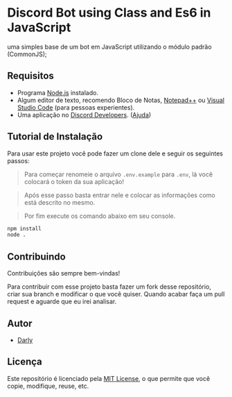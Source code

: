 # Discord Bot using Class and Es6 in JavaScript

uma simples base de um bot em JavaScript utilizando o módulo padrão (CommonJS);

## Requisitos

- Programa [Node.js](https://nodejs.org/) instalado.
- Algum editor de texto, recomendo Bloco de Notas, [Notepad++](https://notepad-plus-plus.org/downloads/v8.5.2/) ou [Visual Studio Code](https://code.visualstudio.com) (para pessoas experientes).
- Uma aplicação no [Discord Developers](https://discord.com/developers/applications). ([Ajuda](#como-criar-uma-aplicação))

## Tutorial de Instalação

Para usar este projeto você pode fazer um clone dele e seguir os seguintes passos:

> Para começar renomeie o arquivo `.env.example` para `.env`, lá você colocará o token da sua aplicação!

> Após esse passo basta entrar nele e colocar as informações como está descrito no mesmo.

> Por fim execute os comando abaixo em seu console.

```bash
npm install
node .
```

## Contribuindo

Contribuições são sempre bem-vindas!

Para contribuir com esse projeto basta fazer um fork desse repositório, criar sua branch e modificar o que você quiser. Quando acabar faça um pull request e aguarde que eu irei analisar.

## Autor

- [Darly](https://www.github.com/darlyzin)

## Licença

Este repositório é licenciado pela [MIT License](https://choosealicense.com/licenses/mit/), o que permite que você copie, modifique, reuse, etc.
